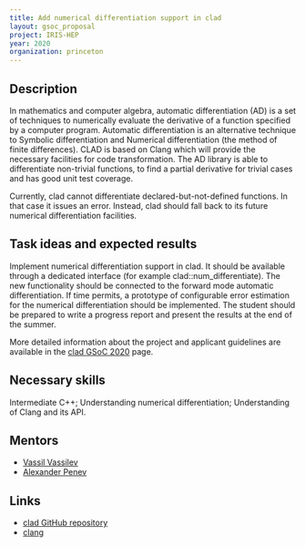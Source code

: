 ```yaml
---
title: Add numerical differentiation support in clad
layout: gsoc_proposal
project: IRIS-HEP
year: 2020
organization: princeton
---
```


## Description

In mathematics and computer algebra, automatic differentiation (AD) is a set of techniques to numerically evaluate the derivative of a function specified by a computer program. Automatic differentiation is an alternative technique to Symbolic differentiation and Numerical differentiation (the method of finite differences). CLAD is based on Clang which will provide the necessary facilities for code transformation. The AD library is able to differentiate non-trivial functions, to find a partial derivative for trivial cases and has good unit test coverage.

Currently, clad cannot differentiate declared-but-not-defined functions. In that case it issues an error. Instead, clad should fall back to its future numerical differentiation facilities.

## Task ideas and expected results

Implement numerical differentiation support in clad. It should be available through a dedicated interface (for example clad::num_differentiate). The new functionality should be connected to the forward mode automatic differentiation. If time permits, a prototype of configurable error estimation for the numerical differentiation should be implemented. The student should be prepared to write a progress report and present the results at the end of the summer.

More detailed information about the project and applicant guidelines are available in the [clad GSoC 2020](https://github.com/vgvassilev/clad/wiki/GSoC-2020) page.

## Necessary skills

Intermediate C++; Understanding numerical differentiation; Understanding of Clang and its API.

## Mentors

  * [Vassil Vassilev](mailto:vvasilev@cern.ch)
  * [Alexander Penev](mailto:alexander_penev@yahoo.com)

## Links

  * [clad GitHub repository](https://github.com/vgvassilev/clad)
  * [clang](http://clang.llvm.org)
